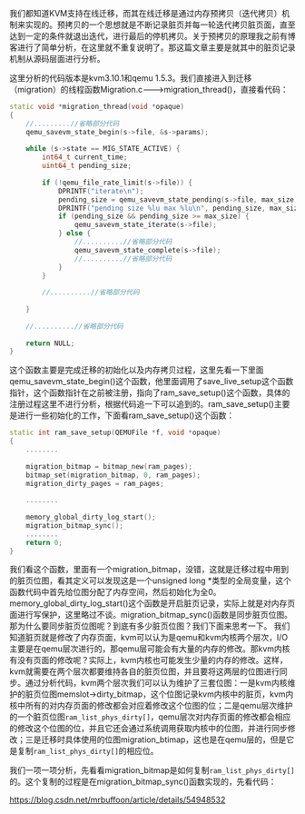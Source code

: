 我们都知道KVM支持在线迁移，而其在线迁移是通过内存预拷贝（迭代拷贝）机制来实现的。预拷贝的一个思想就是不断记录脏页并每一轮迭代拷贝脏页面，直至达到一定的条件就退出迭代，进行最后的停机拷贝。关于预拷贝的原理我之前有博客进行了简单分析，在这里就不重复说明了。那这篇文章主要是就其中的脏页记录机制从源码层面进行分析。

这里分析的代码版本是kvm3.10.1和qemu 1.5.3。我们直接进入到迁移（migration）的线程函数Migration.c--->migration_thread()，直接看代码：

```cpp
static void *migration_thread(void *opaque)  
{  
    //.........//省略部分代码  
    qemu_savevm_state_begin(s->file, &s->params);  
  
    while (s->state == MIG_STATE_ACTIVE) {  
        int64_t current_time;  
        uint64_t pending_size;  
  
        if (!qemu_file_rate_limit(s->file)) {  
            DPRINTF("iterate\n");  
            pending_size = qemu_savevm_state_pending(s->file, max_size);  
            DPRINTF("pending size %lu max %lu\n", pending_size, max_size);  
            if (pending_size && pending_size >= max_size) {  
                qemu_savevm_state_iterate(s->file);  
            } else {  
                //..........//省略部分代码  
                qemu_savevm_state_complete(s->file);  
                //..........//省略部分代码  
            }  
        }  
  
        //..........//省略部分代码  
          
    }  
  
    //..........//省略部分代码  
  
    return NULL;  
}  
```

这个函数主要是完成迁移的初始化以及内存拷贝过程，这里先看一下里面qemu_savevm_state_begin()这个函数，他里面调用了save_live_setup这个函数指针，这个函数指针在之前被注册，指向了ram_save_setup()这个函数，具体的注册过程这里不进行分析，根据代码追一下可以追到的。ram_save_setup()主要是进行一些初始化的工作，下面看ram_save_setup()这个函数：

```cpp
static int ram_save_setup(QEMUFile *f, void *opaque)  
{  
    ........  
  
    migration_bitmap = bitmap_new(ram_pages);  
    bitmap_set(migration_bitmap, 0, ram_pages);  
    migration_dirty_pages = ram_pages;  
  
    ........  
  
    memory_global_dirty_log_start();  
    migration_bitmap_sync();  
    ........  
    return 0;  
}  
```

我们看这个函数，里面有一个migration_bitmap，没错，这就是迁移过程中用到的脏页位图，看其定义可以发现这是一个unsigned long *类型的全局变量，这个函数代码中首先给位图分配了内存空间，然后初始化为全0。memory_global_dirty_log_start()这个函数是开启脏页记录，实际上就是对内存页面进行写保护，这里略过不谈。migration_bitmap_sync()函数是同步脏页位图。那为什么要同步脏页位图呢？到底有多少脏页位图？我们下面来思考一下。
我们知道脏页就是修改了内存页面，kvm可以认为是qemu和kvm内核两个层次，I/O主要是在qemu层次进行的，那qemu层可能会有大量的内存的修改。那kvm内核有没有页面的修改呢？实际上，kvm内核也可能发生少量的内存的修改。这样，kvm就需要在两个层次都要维持各自的脏页位图，并且要将这两层的位图进行同步。通过分析代码，kvm两个层次我们可以认为维护了三套位图：一是kvm内核维护的脏页位图memslot->dirty_bitmap，这个位图记录kvm内核中的脏页，kvm内核中所有的对内存页面的修改都会对应着修改这个位图的位；二是qemu层次维护的一个脏页位图`ram_list_phys_dirty[]`，qemu层次对内存页面的修改都会相应的修改这个位图的位，并且它还会通过系统调用获取内核中的位图，并进行同步修改；三是迁移时具体使用的位图migration_btimap，这也是在qemu层的，但是它是复制`ram_list_phys_dirty[]`的相应位。

我们一项一项分析，先看看migration_bitmap是如何复制`ram_list_phys_dirty[]`的。这个复制的过程是在migration_bitmap_sync()函数实现的，先看代码：


https://blog.csdn.net/mrbuffoon/article/details/54948532
